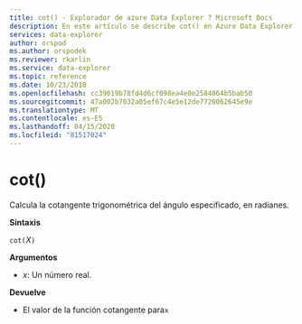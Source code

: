 ```yaml
---
title: cot() - Explorador de azure Data Explorer ? Microsoft Docs
description: En este artículo se describe cot() en Azure Data Explorer.
services: data-explorer
author: orspod
ms.author: orspodek
ms.reviewer: rkarlin
ms.service: data-explorer
ms.topic: reference
ms.date: 10/23/2018
ms.openlocfilehash: cc39019b78fd4d6cf098ea4e0e2584064b5bab50
ms.sourcegitcommit: 47a002b7032a05ef67c4e5e12de7720062645e9e
ms.translationtype: MT
ms.contentlocale: es-ES
ms.lasthandoff: 04/15/2020
ms.locfileid: "81517024"
---
```

# <a name="cot"></a>cot()

Calcula la cotangente trigonométrica del ángulo especificado, en radianes.

**Sintaxis**

`cot(`*X*`)`

**Argumentos**

* *x*: Un número real.

**Devuelve**

* El valor de la función cotangente para`x`